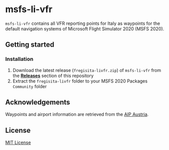 # msfs-li-vfr

`msfs-li-vfr` contains all VFR reporting points for Italy as waypoints for the default navigation systems of Microsoft Flight Simulator 2020 (MSFS 2020).

## Getting started

### Installation

1. Download the latest release (`fregisita-livfr.zip`) of `msfs-li-vfr` from the [**Releases**](https://github.com/phets/msfs-li-vfr/releases/latest) section of this repository
2. Extract the `fregisita-livfr` folder to your MSFS 2020 Packages `Community` folder


## Acknowledgements

Waypoints and airport information are retrieved from the [AIP Austria](https://www.enav.it/services/list/aip#).

## License

[MIT License](License)
